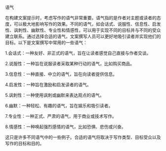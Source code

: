 语气

在构建文案提示时，考虑写作的语气非常重要。语气指的是作者对主题或读者的态度，可以极大地影响写作的效果。不同的语气，如会话式、说服性、信息性、启发性、讽刺性、幽默性、专业性和情感性，可以用于实现不同的目标并与不同的受众建立联系。通过选择合适的语气，文案撰写人员可以更好地吸引读者并实现他们的目标。以下是文案撰写中常用的一些语气：

1.会话式：一种友好、非正式的语气，旨在让读者感觉自己直接与作者交谈。

2.说服性：一种旨在说服读者采取某种行动的语气，比如购买商品。

3.信息性：一种直接、中立的语气，旨在向读者提供信息。

4.启发性：一种旨在激励和启发读者的语气。

5.讽刺性：一种使用讽刺或幽默来表达观点的语气。

6.幽默：一种轻松、有趣的语气，旨在娱乐和吸引读者。

7.专业性：一种正式、严肃的语气，用于商业或技术写作。

8.情感性：一种唤起强烈感情的语气，比如恐惧、悲伤或兴奋。

这只是许多不同语气中的一些例子。合适的语气将取决于写作类型、目标受众以及写作的目标和目的。
